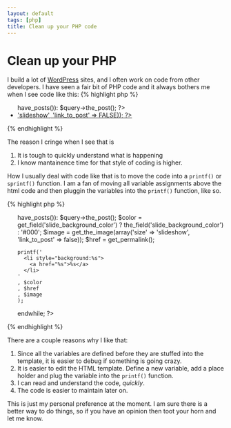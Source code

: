 ```yaml
---
layout: default
tags: [php]
title: Clean up your PHP code
---
```


# Clean up your PHP

I build a lot of [WordPress](http://wordpress.org/) sites, and I often work on code from other developers. I have seen a fair bit of PHP code and it always bothers me when I see code like this:
{% highlight php %}
<ul class="slides">
  <?php while($query->have_posts()): $query->the_post(); ?>
    <li style="background:<?php if(get_field('slide_background_color')): the_field('slide_background_color'); else: echo '#000'; endif; ?>">
      <a href="<?php the_permalink() ?>"> <?php get_the_image(array('size' => 'slideshow', 'link_to_post' => FALSE)); ?> </a>
    </li>
  <?php endwhile; ?>
</ul>
{% endhighlight %}

The reason I cringe when I see that is 
1. It is tough to quickly understand what is happening
1. I know mantainence time for that style of coding is higher.

How I usually deal with code like that is to move the code into a ```printf()``` or ```sprintf()``` function. I am a fan of moving all variable assignments above the html code and then pluggin the variables into the ```printf()``` function, like so.

{% highlight php %}
<ul class="slides">
  <?php while($query->have_posts()): $query->the_post(); 
    $color = get_field('slide_background_color') ? the_field('slide_background_color') : '#000';
    $image = get_the_image(array('size' => 'slideshow', 'link_to_post' => false)); 
    $href  = get_permalink();

    printf('
      <li style="background:%s">
        <a href="%s">%s</a>
      </li>
    '
    , $color
    , $href
    , $image
    );

  endwhile; 
  ?>
</ul>
{% endhighlight %}

There are a couple reasons why I like that:
1. Since all the variables are defined before they are stuffed into the template, it is easier to debug if something is going crazy.
1. It is easier to edit the HTML template. Define a new variable, add a place holder and plug the variable into the ```printf()``` function.
1. I can read and understand the code, *quickly*.
1. The code is easier to maintain later on. 

This is just my personal preference at the moment. I am sure there is a better way to do things, so if you have an opinion then toot your horn and let me know.
